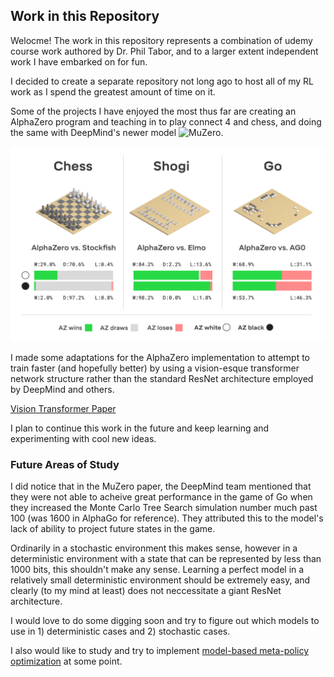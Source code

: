 ## Work in this Repository

Welocme! The work in this repository represents a combination of udemy course work authored by Dr. Phil Tabor, and
to a larger extent independent work I have embarked on for fun.

I decided to create a separate repository not long ago to host all of my RL work as I spend the greatest amount
of time on it. 

Some of the projects I have enjoyed the most thus far are creating an AlphaZero program and teaching in to play
connect 4 and chess, and doing the same with DeepMind's newer model ![MuZero](https://github.com/jdm365/Reinforcement_Learning/tree/main/MuZero).

![This is an image](AlphaZero.png)

I made some adaptations for the AlphaZero implementation to attempt to train faster (and hopefully better)
by using a vision-esque transformer network structure rather than the standard ResNet architecture employed
by DeepMind and others.

[Vision Transformer Paper](https://arxiv.org/abs/2010.11929)

I plan to continue this work in the future and keep learning and experimenting with cool new ideas.

### Future Areas of Study

I did notice that in the MuZero paper, the DeepMind team mentioned that they were not able to acheive great 
performance in the game of Go when they increased the Monte Carlo Tree Search simulation number much past
100 (was 1600 in AlphaGo for reference). They attributed this to the model's lack of ability to project
future states in the game. 

Ordinarily in a stochastic environment this makes sense, however in a deterministic environment with
a state that can be represented by less than 1000 bits, this shouldn't make any sense. Learning a perfect
model in a relatively small deterministic environment should be extremely easy, and clearly (to my mind 
at least) does not neccessitate a giant ResNet architecture.

I would love to do some digging soon and try to figure out which models to use in 1) deterministic cases
and 2) stochastic cases.

I also would like to study and try to implement [model-based meta-policy optimization](https://arxiv.org/abs/1809.05214) at some point. 
